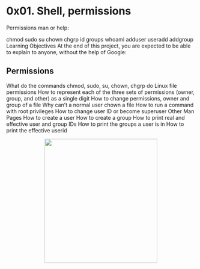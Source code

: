 
# 0x01. Shell, permissions


Permissions
man or help:

chmod
sudo
su
chown
chgrp
id
groups
whoami
adduser
useradd
addgroup
Learning Objectives
At the end of this project, you are expected to be able to explain to anyone, without the help of Google:

## Permissions
What do the commands chmod, sudo, su, chown, chgrp do
Linux file permissions
How to represent each of the three sets of permissions (owner, group, and other) as a single digit
How to change permissions, owner and group of a file
Why can’t a normal user chown a file
How to run a command with root privileges
How to change user ID or become superuser
Other Man Pages
How to create a user
How to create a group
How to print real and effective user and group IDs
How to print the groups a user is in
How to print the effective userid



<p align="center">
<img src="https://user-images.githubusercontent.com/96126445/160299629-bfe53540-ac0b-476f-9d73-3981461015f5.png" width="300" height ="330">
<p/>
